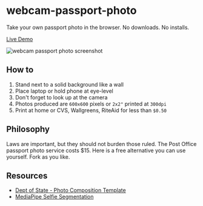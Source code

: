 # webcam-passport-photo

Take your own passport photo in the browser. No downloads. No installs.

[Live Demo](https://webcampassportphoto.com)

![webcam passport photo screenshot](demo.jpg)

## How to

1. Stand next to a solid background like a wall
2. Place laptop or hold phone at eye-level
3. Don't forget to look up at the camera
4. Photos produced are `600x600` pixels or `2x2"` printed at `300dpi`
5. Print at home or CVS, Wallgreens, RiteAid for less than `$0.50`

## Philosophy

Laws are important, but they should not burden those ruled. The Post Office passport photo service costs $15. Here is a free alternative you can use yourself. Fork as you like.

## Resources 

- [Dept of State - Photo Composition Template](https://travel.state.gov/content/travel/en/us-visas/visa-information-resources/photos/photo-composition-template.html)
- [MediaPipe Selfie Segmentation](https://google.github.io/mediapipe/solutions/selfie_segmentation.html)
